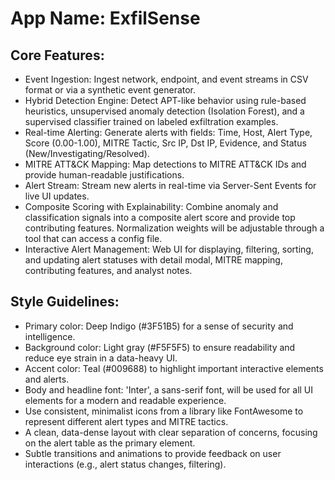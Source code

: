 # **App Name**: ExfilSense

## Core Features:

- Event Ingestion: Ingest network, endpoint, and event streams in CSV format or via a synthetic event generator.
- Hybrid Detection Engine: Detect APT-like behavior using rule-based heuristics, unsupervised anomaly detection (Isolation Forest), and a supervised classifier trained on labeled exfiltration examples.
- Real-time Alerting: Generate alerts with fields: Time, Host, Alert Type, Score (0.00-1.00), MITRE Tactic, Src IP, Dst IP, Evidence, and Status (New/Investigating/Resolved).
- MITRE ATT&CK Mapping: Map detections to MITRE ATT&CK IDs and provide human-readable justifications.
- Alert Stream: Stream new alerts in real-time via Server-Sent Events for live UI updates.
- Composite Scoring with Explainability: Combine anomaly and classification signals into a composite alert score and provide top contributing features. Normalization weights will be adjustable through a tool that can access a config file.
- Interactive Alert Management: Web UI for displaying, filtering, sorting, and updating alert statuses with detail modal, MITRE mapping, contributing features, and analyst notes.

## Style Guidelines:

- Primary color: Deep Indigo (#3F51B5) for a sense of security and intelligence.
- Background color: Light gray (#F5F5F5) to ensure readability and reduce eye strain in a data-heavy UI.
- Accent color: Teal (#009688) to highlight important interactive elements and alerts.
- Body and headline font: 'Inter', a sans-serif font, will be used for all UI elements for a modern and readable experience.
- Use consistent, minimalist icons from a library like FontAwesome to represent different alert types and MITRE tactics.
- A clean, data-dense layout with clear separation of concerns, focusing on the alert table as the primary element.
- Subtle transitions and animations to provide feedback on user interactions (e.g., alert status changes, filtering).